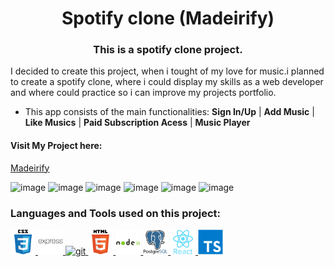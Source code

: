 <h1 align="center">Spotify clone (Madeirify)</h1>
<h3 align="center">This is a spotify clone project.</h3>

<p>I decided to create this project, when i tought of my love for music.i planned to create a spotify clone, where i could display my skills as a web developer and where could practice so i can improve my projects portfolio.</p>

- This app consists of the main functionalities: **Sign In/Up** | **Add Music** | **Like Musics** | **Paid Subscription Acess** | **Music Player**

<h4>Visit My Project here:</h4>
<a href="https://madeirify.vercel.app/">Madeirify</a>
<br>


![image](https://github.com/ricardomadeira93/madeirify/assets/57236461/94d2eebb-f6f8-4899-bcb9-57f4d83865dd)
![image](https://github.com/ricardomadeira93/madeirify/assets/57236461/64dce1f5-27a2-41c6-b43f-66b3f68866e6)
![image](https://github.com/ricardomadeira93/madeirify/assets/57236461/0e7d708d-5011-40a9-92bb-1e113ea08f75)
![image](https://github.com/ricardomadeira93/madeirify/assets/57236461/4f22d124-3375-4e2c-a0b6-2cb13e6373ac)
![image](https://github.com/ricardomadeira93/madeirify/assets/57236461/b312c985-8f0f-4fdf-88e4-8b56fbe283a5)
![image](https://github.com/ricardomadeira93/madeirify/assets/57236461/f5d20672-a082-41ba-a4bd-3679ed23f7f8)


<h3 align="left">Languages and Tools used on this project:</h3>
<p align="left"> <a href="https://www.w3schools.com/css/" target="_blank" rel="noreferrer"> <img src="https://raw.githubusercontent.com/devicons/devicon/master/icons/css3/css3-original-wordmark.svg" alt="css3" width="40" height="40"/> </a> <a href="https://expressjs.com" target="_blank" rel="noreferrer"> <img src="https://raw.githubusercontent.com/devicons/devicon/master/icons/express/express-original-wordmark.svg" alt="express" width="40" height="40"/> </a> <a href="https://git-scm.com/" target="_blank" rel="noreferrer"> <img src="https://www.vectorlogo.zone/logos/git-scm/git-scm-icon.svg" alt="git" width="40" height="40"/> </a> <a href="https://www.w3.org/html/" target="_blank" rel="noreferrer"> <img src="https://raw.githubusercontent.com/devicons/devicon/master/icons/html5/html5-original-wordmark.svg" alt="html5" width="40" height="40"/> </a> <a href="https://nodejs.org" target="_blank" rel="noreferrer"> <img src="https://raw.githubusercontent.com/devicons/devicon/master/icons/nodejs/nodejs-original-wordmark.svg" alt="nodejs" width="40" height="40"/> </a> <a href="https://www.postgresql.org" target="_blank" rel="noreferrer"> <img src="https://raw.githubusercontent.com/devicons/devicon/master/icons/postgresql/postgresql-original-wordmark.svg" alt="postgresql" width="40" height="40"/> </a> <a href="https://reactjs.org/" target="_blank" rel="noreferrer"> <img src="https://raw.githubusercontent.com/devicons/devicon/master/icons/react/react-original-wordmark.svg" alt="react" width="40" height="40"/> </a> <a href="https://www.typescriptlang.org/" target="_blank" rel="noreferrer"> <img src="https://raw.githubusercontent.com/devicons/devicon/master/icons/typescript/typescript-original.svg" alt="typescript" width="40" height="40"/> </a> </p>
